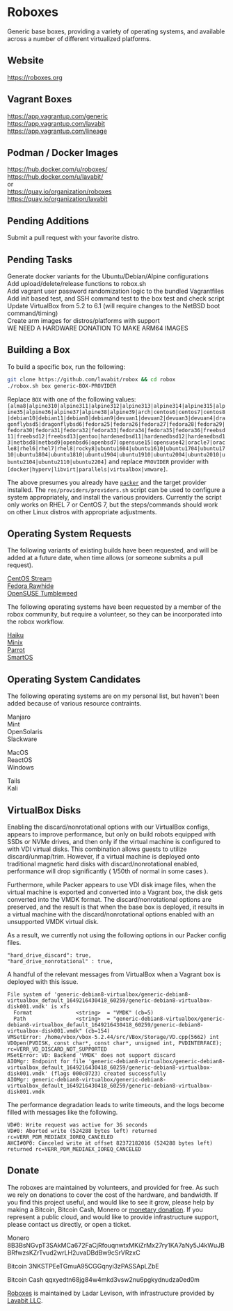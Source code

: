 
# Roboxes

Generic base boxes, providing a variety of operating systems, and available across a number of different virtualized platforms.

## Website
https://roboxes.org  

## Vagrant Boxes  
https://app.vagrantup.com/generic  
https://app.vagrantup.com/lavabit  
https://app.vagrantup.com/lineage  

## Podman / Docker Images  
https://hub.docker.com/u/roboxes/  
https://hub.docker.com/u/lavabit/  
or   
https://quay.io/organization/roboxes  
https://quay.io/organization/lavabit  

## Pending Additions

Submit a pull request with your favorite distro.

## Pending Tasks

Generate docker variants for the Ubuntu/Debian/Alpine configurations  
Add upload/delete/release functions to robox.sh  
Add vagrant user password randomization logic to the bundled Vagrantfiles  
Add init based test, and SSH command test to the box test and check script  
Update VirtualBox from 5.2 to 6.1 (will require changes to the NetBSD boot command/timing)  
Create arm images for distros/platforms with support  
    WE NEED A HARDWARE DONATION TO MAKE ARM64 IMAGES  

## Building a Box

To build a specific box, run the following:  

```bash
git clone https://github.com/lavabit/robox && cd robox
./robox.sh box generic-BOX-PROVIDER
```

Replace `BOX` with one of the following values:  `[alma8|alpine310|alpine311|alpine312|alpine313|alpine314|alpine315|alpine35|alpine36|alpine37|alpine38|alpine39|arch|centos6|centos7|centos8|debian10|debian11|debian8|debian9|devuan1|devuan2|devuan3|devuan4|dragonflybsd5|dragonflybsd6|fedora25|fedora26|fedora27|fedora28|fedora29|fedora30|fedora31|fedora32|fedora33|fedora34|fedora35|fedora36|freebsd11|freebsd12|freebsd13|gentoo|hardenedbsd11|hardenedbsd12|hardenedbsd13|netbsd8|netbsd9|openbsd6|openbsd7|opensuse15|opensuse42|oracle7|oracle8|rhel6|rhel7|rhel8|rocky8|ubuntu1604|ubuntu1610|ubuntu1704|ubuntu1710|ubuntu1804|ubuntu1810|ubuntu1904|ubuntu1910|ubuntu2004|ubuntu2010|ubuntu2104|ubuntu2110|ubuntu2204]` and replace `PROVIDER` provider with `[docker|hyperv|libvirt|parallels|virtualbox|vmware]`.

The above presumes you already have [`packer`](https://www.packer.io/) and the target provider installed. The `res/providers/providers.sh` script can be used to configure a system appropriately, and install the various providers. Currently the script only works on RHEL 7 or CentOS 7, but the steps/commands should work on other Linux distros with appropriate adjustments. 

## Operating System Requests

The following variants of existing builds have been requested, and will be added at a future date, when time allows (or someone submits a pull request).

[CentOS Stream](https://www.centos.org/centos-stream/)  
[Fedora Rawhide](https://fedoraproject.org/wiki/Releases/Rawhide)  
[OpenSUSE Tumbleweed](https://software.opensuse.org/distributions/tumbleweed)  

The following operating systems have been requested by a member of the robox community, but require a volunteer, so they can be incorporated into the robox workflow.

[Haiku](https://www.haiku-os.org/get-haiku/)  
[Minix](https://www.minix3.org/)  
[Parrot](https://www.parrotsec.org/)  
[SmartOS](https://www.joyent.com/smartos)

## Operating System Candidates

The following operating systems are on my personal list, but haven't been added because of various resource contraints.

Manjaro  
Mint  
OpenSolaris  
Slackware  

MacOS  
ReactOS  
Windows  

Tails  
Kali  

## VirtualBox Disks

Enabling the discard/nonrotational options with our VirtualBox configs, appears to improve performance, but only on build robots equipped with SSDs or NVMe drives, and then only if the virtual machine is configured to with VDI virtual disks. This combination allows guests to utilize discard/unmap/trim. However, if a virtual machine is deployed onto traditional magnetic hard disks with discard/nonrotational enabled, performance will drop significantly ( 1/50th of normal in some cases ). 

Furthermore, while Packer appears to use VDI disk image files, when the virtual machine is exported and converted into a Vagrant box, the disk gets converted into the VMDK format. The discard/nonrotational options are preserved, and the result is that when the base box is deployed, it results in a virtual machine with the discard/nonrotational options enabled with an unsupported VMDK virtual disk.

As a result, we currently not using the following options in our Packer config files. 
```
"hard_drive_discard": true,
"hard_drive_nonrotational" : true,
```
A handful of the relevant messages from VirtualBox when a Vagrant box is deployed with this issue.
```
File system of 'generic-debian8-virtualbox/generic-debian8-virtualbox_default_1649216430418_60259/generic-debian8-virtualbox-disk001.vmdk' is xfs
  Format              <string>  = "VMDK" (cb=5)
  Path                <string>  = "generic-debian8-virtualbox/generic-debian8-virtualbox_default_1649216430418_60259/generic-debian8-virtualbox-disk001.vmdk" (cb=154)
VMSetError: /home/vbox/vbox-5.2.44/src/VBox/Storage/VD.cpp(5662) int VDOpen(PVDISK, const char*, const char*, unsigned int, PVDINTERFACE); rc=VERR_VD_DISCARD_NOT_SUPPORTED
MSetError: VD: Backend 'VMDK' does not support discard
AIOMgr: Endpoint for file 'generic-debian8-virtualbox/generic-debian8-virtualbox_default_1649216430418_60259/generic-debian8-virtualbox-disk001.vmdk' (flags 000c0723) created successfully
AIOMgr: generic-debian8-virtualbox/generic-debian8-virtualbox_default_1649216430418_60259/generic-debian8-virtualbox-disk001.vmdk
```
The performance degradation leads to write timeouts, and the logs become filled with messages like the following.
```
VD#0: Write request was active for 36 seconds
VD#0: Aborted write (524288 bytes left) returned rc=VERR_PDM_MEDIAEX_IOREQ_CANCELED
AHCI#0P0: Canceled write at offset 82372182016 (524288 bytes left) returned rc=VERR_PDM_MEDIAEX_IOREQ_CANCELED
```

## Donate

The roboxes are maintained by volunteers, and provided for free. As such we rely on donations to cover the cost of the hardware, and bandwidth. If you find this project useful, and would like to see it grow, please help by making a Bitcoin, Bitcoin Cash, Monero or [monetary donation](https://www.paypal.com/cgi-bin/webscr?cmd=_s-xclick&hosted_button_id=99THGS6F4HGLU&source=url). If you represent a public cloud, and would like to provide infrastructure support, please contact us directly, or open a ticket.

Monero
8B3BsNGvpT3SAkMCa672FaCjRfouqnwtxMKiZrMx27ry1KA7aNy5J4kWuJBBRfwzsKZrTvud2wrLH2uvaDBdBw9cSrVRzxC

Bitcoin
3NKSTPEeTGmuA95CGGqnyi3zPASSApLZbE

Bitcoin Cash
qqxyedtn68jg84w4mkd3vsw2nu6pgkydnudza0ed0m

[Roboxes](https://roboxes.org) is maintained by Ladar Levison, with infrastructure provided by [Lavabit LLC](https://lavabit.com).
